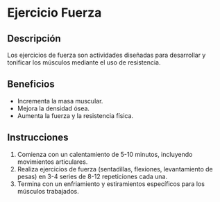 # Ejercicio Fuerza

## Descripción
Los ejercicios de fuerza son actividades diseñadas para desarrollar y tonificar los músculos mediante el uso de resistencia.

## Beneficios
- Incrementa la masa muscular.
- Mejora la densidad ósea.
- Aumenta la fuerza y la resistencia física.

## Instrucciones
1. Comienza con un calentamiento de 5-10 minutos, incluyendo movimientos articulares.
2. Realiza ejercicios de fuerza (sentadillas, flexiones, levantamiento de pesas) en 3-4 series de 8-12 repeticiones cada una.
3. Termina con un enfriamiento y estiramientos específicos para los músculos trabajados.